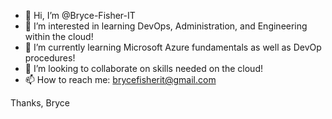 - 👋 Hi, I’m @Bryce-Fisher-IT
- 👀 I’m interested in learning DevOps, Administration, and Engineering within the cloud!
- 🌱 I’m currently learning Microsoft Azure fundamentals as well as DevOp procedures!
- 💞️ I’m looking to collaborate on skills needed on the cloud!
- 📫 How to reach me: brycefisherit@gmail.com

Thanks,
Bryce
